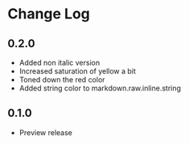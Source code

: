# Change Log

## 0.2.0

- Added non italic version
- Increased saturation of yellow a bit
- Toned down the red color
- Added string color to markdown.raw.inline.string

## 0.1.0

- Preview release
